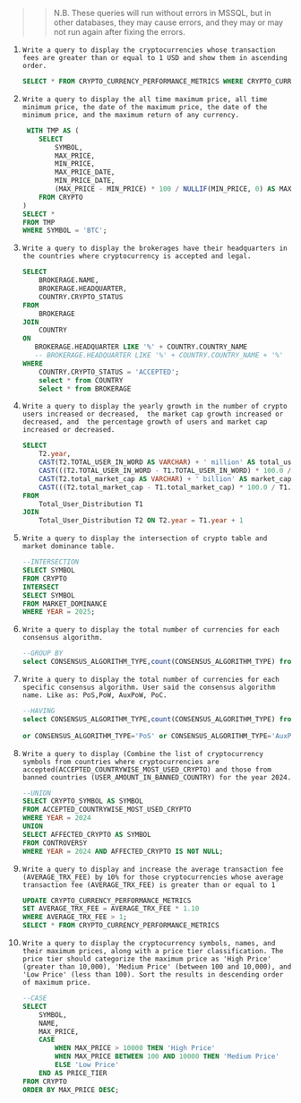 >> N.B. These queries will run without errors in MSSQL, but in other databases, they may cause errors, and they may or may not run again after fixing the errors.
<ol>
<li>

`Write a query to display the cryptocurrencies whose transaction fees are greater than or equal to 1 USD and show them in ascending order.`

```sql
SELECT * FROM CRYPTO_CURRENCY_PERFORMANCE_METRICS WHERE CRYPTO_CURRENCY_PERFORMANCE_METRICS.AVERAGE_TRX_FEE>=1 ORDER BY AVERAGE_TRX_FEE ASC;
```
</li>
<li>

`Write a query to display the all time maximum price, all time minimum price, the date of the maximum price, the date of the minimum price, and the maximum return of any currency.`

```sql
 WITH TMP AS (
    SELECT 
        SYMBOL,
        MAX_PRICE,
        MIN_PRICE,
        MAX_PRICE_DATE,
        MIN_PRICE_DATE,
        (MAX_PRICE - MIN_PRICE) * 100 / NULLIF(MIN_PRICE, 0) AS MAX_RETURN  -- Added NULLIF to avoid division by zero
    FROM CRYPTO
)
SELECT * 
FROM TMP 
WHERE SYMBOL = 'BTC';
```

</li>

<li>


`Write a query to display the brokerages have their headquarters in the countries where cryptocurrency is accepted and legal.`

```sql
SELECT 
    BROKERAGE.NAME,
    BROKERAGE.HEADQUARTER,
    COUNTRY.CRYPTO_STATUS
FROM 
    BROKERAGE 
JOIN 
    COUNTRY 
ON 
   BROKERAGE.HEADQUARTER LIKE '%' + COUNTRY.COUNTRY_NAME
   -- BROKERAGE.HEADQUARTER LIKE '%' + COUNTRY.COUNTRY_NAME + '%'
WHERE 
    COUNTRY.CRYPTO_STATUS = 'ACCEPTED';
	select * from COUNTRY
	Select * from BROKERAGE
```

</li>

<li>

`Write a query to display the yearly growth in the number of crypto users increased or decreased,  the market cap growth increased or decreased, and  the percentage growth of users and market cap increased or decreased.`

```sql
SELECT 
    T2.year,
    CAST(T2.TOTAL_USER_IN_WORD AS VARCHAR) + ' million' AS total_user,
    CAST(((T2.TOTAL_USER_IN_WORD - T1.TOTAL_USER_IN_WORD) * 100.0 / T1.TOTAL_USER_IN_WORD) AS VARCHAR) + '%' AS user_growth,
    CAST(T2.total_market_cap AS VARCHAR) + ' billion' AS market_cap,
    CAST(((T2.total_market_cap - T1.total_market_cap) * 100.0 / T1.TOTAL_USER_IN_WORD) AS VARCHAR) + '%' AS market_growth
FROM 
    Total_User_Distribution T1
JOIN 
    Total_User_Distribution T2 ON T2.year = T1.year + 1
```
</li>

<li>

`Write a query to display the intersection of crypto table and market dominance table.`

```sql
--INTERSECTION
SELECT SYMBOL 
FROM CRYPTO
INTERSECT
SELECT SYMBOL 
FROM MARKET_DOMINANCE 
WHERE YEAR = 2025;
```

</li>

<li>

`Write a query to display the total number of currencies for each consensus algorithm.`

```sql
--GROUP BY
select CONSENSUS_ALGORITHM_TYPE,count(CONSENSUS_ALGORITHM_TYPE) from CRYPTO group by CONSENSUS_ALGORITHM_TYPE;
```

</li>

<li>

`Write a query to display the total number of currencies for each specific consensus algorithm. User said the consensus algorithm name. Like as: PoS,PoW, AuxPoW, PoC.`

```sql
--HAVING
select CONSENSUS_ALGORITHM_TYPE,count(CONSENSUS_ALGORITHM_TYPE) from CRYPTO group by CONSENSUS_ALGORITHM_TYPE
                                                                            having CONSENSUS_ALGORITHM_TYPE='PoW'
or CONSENSUS_ALGORITHM_TYPE='PoS' or CONSENSUS_ALGORITHM_TYPE='AuxPoW';	
```

</li>

<li>

`Write a query to display (Combine the list of cryptocurrency symbols from countries where cryptocurrencies are accepted(ACCEPTED_COUNTRYWISE_MOST_USED_CRYPTO) and those from banned countries (USER_AMOUNT_IN_BANNED_COUNTRY) for the year 2024.`

```sql
--UNION
SELECT CRYPTO_SYMBOL AS SYMBOL
FROM ACCEPTED_COUNTRYWISE_MOST_USED_CRYPTO
WHERE YEAR = 2024
UNION
SELECT AFFECTED_CRYPTO AS SYMBOL
FROM CONTROVERSY
WHERE YEAR = 2024 AND AFFECTED_CRYPTO IS NOT NULL;
```

</li>

<li>

`Write a query to display and increase the average transaction fee (AVERAGE_TRX_FEE) by 10% for those cryptocurrencies whose average transaction fee (AVERAGE_TRX_FEE) is greater than or equal to 1`

```sql
UPDATE CRYPTO_CURRENCY_PERFORMANCE_METRICS
SET AVERAGE_TRX_FEE = AVERAGE_TRX_FEE * 1.10
WHERE AVERAGE_TRX_FEE > 1;
SELECT * FROM CRYPTO_CURRENCY_PERFORMANCE_METRICS
```
</li>

<li>


`Write a query to display the cryptocurrency symbols, names, and their maximum prices, along with a price tier classification. The price tier should categorize the maximum price as 'High Price' (greater than 10,000), 'Medium Price' (between 100 and 10,000), and 'Low Price' (less than 100). Sort the results in descending order of maximum price.`

```sql
--CASE
SELECT 
    SYMBOL,
    NAME,
    MAX_PRICE,
    CASE 
        WHEN MAX_PRICE > 10000 THEN 'High Price'
        WHEN MAX_PRICE BETWEEN 100 AND 10000 THEN 'Medium Price'
        ELSE 'Low Price'
    END AS PRICE_TIER
FROM CRYPTO
ORDER BY MAX_PRICE DESC;
```

</li>

</ol>